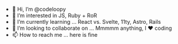 - 👋 Hi, I’m @codeloopy
- 👀 I’m interested in JS, Ruby + RoR
- 🌱 I’m currently learning ... React vs. Svelte, 11ty, Astro, Rails
- 💞️ I’m looking to collaborate on ... Mmmmm anything, I ❤️ coding
- 📫 How to reach me ... here is fine

<!---
codeloopy/codeloopy is a ✨ special ✨ repository because its `README.md` (this file) appears on your GitHub profile.
You can click the Preview link to take a look at your changes.
--->
